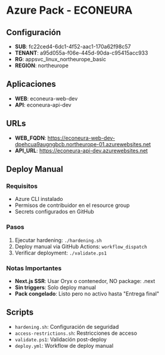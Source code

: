 # Azure Pack - ECONEURA

## Configuración

- **SUB**: fc22ced4-6dc1-4f52-aac1-170a62f98c57
- **TENANT**: a95d055a-f06e-445d-90da-c95415acc933
- **RG**: appsvc_linux_northeurope_basic
- **REGION**: northeurope

## Aplicaciones

- **WEB**: econeura-web-dev
- **API**: econeura-api-dev

## URLs

- **WEB_FQDN**: https://econeura-web-dev-dpehcua9augngbcb.northeurope-01.azurewebsites.net
- **API_URL**: https://econeura-api-dev.azurewebsites.net

## Deploy Manual

### Requisitos
- Azure CLI instalado
- Permisos de contribuidor en el resource group
- Secrets configurados en GitHub

### Pasos
1. Ejecutar hardening: `./hardening.sh`
2. Deploy manual via GitHub Actions: `workflow_dispatch`
3. Verificar deployment: `./validate.ps1`

### Notas Importantes
- **Next.js SSR**: Usar Oryx o contenedor, NO package: .next
- **Sin triggers**: Solo deploy manual
- **Pack congelado**: Listo pero no activo hasta "Entrega final"

## Scripts

- `hardening.sh`: Configuración de seguridad
- `access-restrictions.sh`: Restricciones de acceso
- `validate.ps1`: Validación post-deploy
- `deploy.yml`: Workflow de deploy manual
